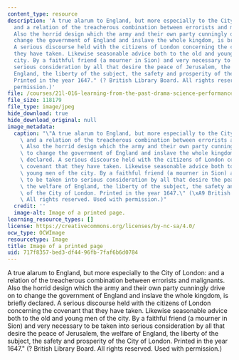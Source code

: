 ```yaml
---
content_type: resource
description: 'A true alarum to England, but more especially to the City of London:
  and a relation of the treacherous combination between errorists and malignants.
  Also the horrid design which the army and their own party cunningly drive on to
  change the government of England and inslave the whole kingdom, is briefly declared.
  A serious discourse held with the citizens of London concerning the covenant that
  they have taken. Likewise seasonable advice both to the old and young men of the
  city. By a faithful friend (a mourner in Sion) and very necessary to be taken into
  serious consideration by all that desire the peace of Jerusalem, the welfare of
  England, the liberty of the subject, the safety and prosperity of the City of London.
  Printed in the year 1647." (? British Library Board. All rights reserved. Used with
  permission.)'
file: /courses/21l-016-learning-from-the-past-drama-science-performance-spring-2009/717f8357bed3df4496fb7faf6b6d0784_21l-016s09.jpg
file_size: 118179
file_type: image/jpeg
hide_download: true
hide_download_original: null
image_metadata:
  caption: "\"A true alarum to England, but more especially to the City of London:\
    \ and a relation of the treacherous combination between errorists and malignants.\
    \ Also the horrid design which the army and their own party cunningly drive on\
    \ to change the government of England and inslave the whole kingdom, is briefly\
    \ declared. A serious discourse held with the citizens of London concerning the\
    \ covenant that they have taken. Likewise seasonable advice both to the old and\
    \ young men of the city. By a faithful friend (a mourner in Sion) and very necessary\
    \ to be taken into serious consideration by all that desire the peace of Jerusalem,\
    \ the welfare of England, the liberty of the subject, the safety and prosperity\
    \ of the City of London. Printed in the year 1647.\" (\xA9 British Library Board.\
    \ All rights reserved. Used with permission.)"
  credit: ''
  image-alt: Image of a printed page.
learning_resource_types: []
license: https://creativecommons.org/licenses/by-nc-sa/4.0/
ocw_type: OCWImage
resourcetype: Image
title: Image of a printed page
uid: 717f8357-bed3-df44-96fb-7faf6b6d0784
---
```

A true alarum to England, but more especially to the City of London: and a relation of the treacherous combination between errorists and malignants. Also the horrid design which the army and their own party cunningly drive on to change the government of England and inslave the whole kingdom, is briefly declared. A serious discourse held with the citizens of London concerning the covenant that they have taken. Likewise seasonable advice both to the old and young men of the city. By a faithful friend (a mourner in Sion) and very necessary to be taken into serious consideration by all that desire the peace of Jerusalem, the welfare of England, the liberty of the subject, the safety and prosperity of the City of London. Printed in the year 1647." (? British Library Board. All rights reserved. Used with permission.)